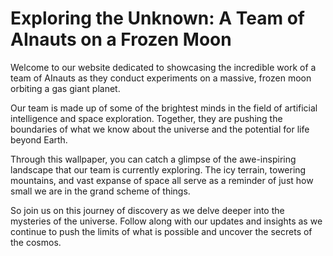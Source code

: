 <!--
Write me markdown content of website with wallpaper:

"A team of AInauts conducting experiments on a massive, frozen moon orbiting a gas giant planet."

The header of the page should not be copy of the text but rather a real content of the website which is using this wallpaper.
-->

<!--font:Poppins-->

# Exploring the Unknown: A Team of AInauts on a Frozen Moon

Welcome to our website dedicated to showcasing the incredible work of a team of AInauts as they conduct experiments on a massive, frozen moon orbiting a gas giant planet. 

Our team is made up of some of the brightest minds in the field of artificial intelligence and space exploration. Together, they are pushing the boundaries of what we know about the universe and the potential for life beyond Earth.

Through this wallpaper, you can catch a glimpse of the awe-inspiring landscape that our team is currently exploring. The icy terrain, towering mountains, and vast expanse of space all serve as a reminder of just how small we are in the grand scheme of things.

So join us on this journey of discovery as we delve deeper into the mysteries of the universe. Follow along with our updates and insights as we continue to push the limits of what is possible and uncover the secrets of the cosmos.
